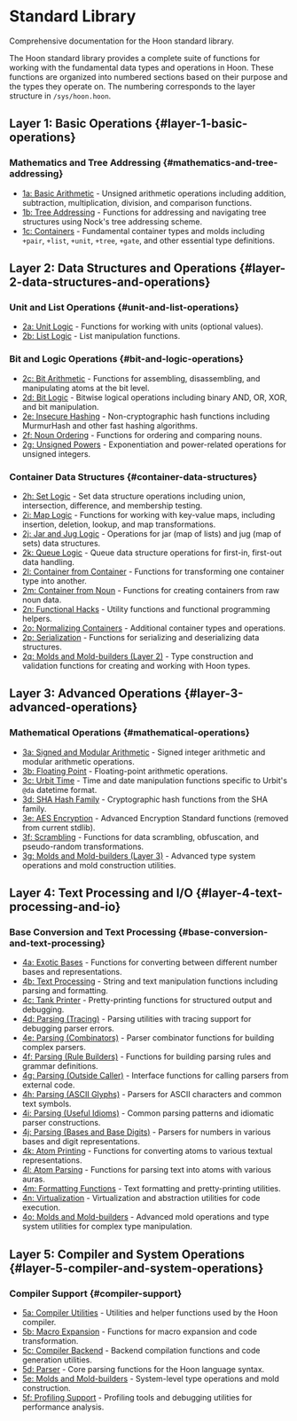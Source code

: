 # Standard Library

Comprehensive documentation for the Hoon standard library.

The Hoon standard library provides a complete suite of functions for working with the fundamental data types and operations in Hoon. These functions are organized into numbered sections based on their purpose and the types they operate on. The numbering corresponds to the layer structure in `/sys/hoon.hoon`.

## Layer 1: Basic Operations {#layer-1-basic-operations}

### Mathematics and Tree Addressing {#mathematics-and-tree-addressing}
- [1a: Basic Arithmetic](1a.md) - Unsigned arithmetic operations including addition, subtraction, multiplication, division, and comparison functions.
- [1b: Tree Addressing](1b.md) - Functions for addressing and navigating tree structures using Nock's tree addressing scheme.
- [1c: Containers](1c.md) - Fundamental container types and molds including `+pair`, `+list`, `+unit`, `+tree`, `+gate`, and other essential type definitions.

## Layer 2: Data Structures and Operations {#layer-2-data-structures-and-operations}

### Unit and List Operations {#unit-and-list-operations}
- [2a: Unit Logic](2a.md) - Functions for working with units (optional values).
- [2b: List Logic](2b.md) - List manipulation functions.

### Bit and Logic Operations {#bit-and-logic-operations}
- [2c: Bit Arithmetic](2c.md) - Functions for assembling, disassembling, and manipulating atoms at the bit level.
- [2d: Bit Logic](2d.md) - Bitwise logical operations including binary AND, OR, XOR, and bit manipulation.
- [2e: Insecure Hashing](2e.md) - Non-cryptographic hash functions including MurmurHash and other fast hashing algorithms.
- [2f: Noun Ordering](2f.md) - Functions for ordering and comparing nouns.
- [2g: Unsigned Powers](2g.md) - Exponentiation and power-related operations for unsigned integers.

### Container Data Structures {#container-data-structures}
- [2h: Set Logic](2h.md) - Set data structure operations including union, intersection, difference, and membership testing.
- [2i: Map Logic](2i.md) - Functions for working with key-value maps, including insertion, deletion, lookup, and map transformations.
- [2j: Jar and Jug Logic](2j.md) - Operations for jar (map of lists) and jug (map of sets) data structures.
- [2k: Queue Logic](2k.md) - Queue data structure operations for first-in, first-out data handling.
- [2l: Container from Container](2l.md) - Functions for transforming one container type into another.
- [2m: Container from Noun](2m.md) - Functions for creating containers from raw noun data.
- [2n: Functional Hacks](2n.md) - Utility functions and functional programming helpers.
- [2o: Normalizing Containers](2o.md) - Additional container types and operations.
- [2p: Serialization](2p.md) - Functions for serializing and deserializing data structures.
- [2q: Molds and Mold-builders (Layer 2)](2q.md) - Type construction and validation functions for creating and working with Hoon types.

## Layer 3: Advanced Operations {#layer-3-advanced-operations}

### Mathematical Operations {#mathematical-operations}
- [3a: Signed and Modular Arithmetic](3a.md) - Signed integer arithmetic and modular arithmetic operations.
- [3b: Floating Point](3b.md) - Floating-point arithmetic operations.
- [3c: Urbit Time](3c.md) - Time and date manipulation functions specific to Urbit's `@da` datetime format.
- [3d: SHA Hash Family](3d.md) - Cryptographic hash functions from the SHA family.
- [3e: AES Encryption](3e.md) - Advanced Encryption Standard functions (removed from current stdlib).
- [3f: Scrambling](3f.md) - Functions for data scrambling, obfuscation, and pseudo-random transformations.
- [3g: Molds and Mold-builders (Layer 3)](3g.md) - Advanced type system operations and mold construction utilities.

## Layer 4: Text Processing and I/O {#layer-4-text-processing-and-io}

### Base Conversion and Text Processing {#base-conversion-and-text-processing}
- [4a: Exotic Bases](4a.md) - Functions for converting between different number bases and representations.
- [4b: Text Processing](4b.md) - String and text manipulation functions including parsing and formatting.
- [4c: Tank Printer](4c.md) - Pretty-printing functions for structured output and debugging.
- [4d: Parsing (Tracing)](4d.md) - Parsing utilities with tracing support for debugging parser errors.
- [4e: Parsing (Combinators)](4e.md) - Parser combinator functions for building complex parsers.
- [4f: Parsing (Rule Builders)](4f.md) - Functions for building parsing rules and grammar definitions.
- [4g: Parsing (Outside Caller)](4g.md) - Interface functions for calling parsers from external code.
- [4h: Parsing (ASCII Glyphs)](4h.md) - Parsers for ASCII characters and common text symbols.
- [4i: Parsing (Useful Idioms)](4i.md) - Common parsing patterns and idiomatic parser constructions.
- [4j: Parsing (Bases and Base Digits)](4j.md) - Parsers for numbers in various bases and digit representations.
- [4k: Atom Printing](4k.md) - Functions for converting atoms to various textual representations.
- [4l: Atom Parsing](4l.md) - Functions for parsing text into atoms with various auras.
- [4m: Formatting Functions](4m.md) - Text formatting and pretty-printing utilities.
- [4n: Virtualization](4n.md) - Virtualization and abstraction utilities for code execution.
- [4o: Molds and Mold-builders](4o.md) - Advanced mold operations and type system utilities for complex type manipulation.

## Layer 5: Compiler and System Operations {#layer-5-compiler-and-system-operations}

### Compiler Support {#compiler-support}
- [5a: Compiler Utilities](5a.md) - Utilities and helper functions used by the Hoon compiler.
- [5b: Macro Expansion](5b.md) - Functions for macro expansion and code transformation.
- [5c: Compiler Backend](5c.md) - Backend compilation functions and code generation utilities.
- [5d: Parser](5d.md) - Core parsing functions for the Hoon language syntax.
- [5e: Molds and Mold-builders](5e.md) - System-level type operations and mold construction.
- [5f: Profiling Support](5f.md) - Profiling tools and debugging utilities for performance analysis.
